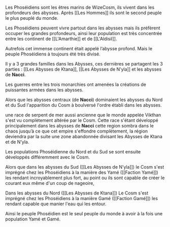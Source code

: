 Les Phoséidiens sont les êtres marins de WizeCosm, ils vivent dans les profondeurs des abysses. Après  [[Les Hommes]] ils sont le second peuple le plus peuplé du monde.

Les Phoséidiens peuvent vivre partout dans les abysses mais ils préfèrent occuper les grandes profondeurs, ainsi leur population est très concentrée entre les continent de [[L'Amarthie]] et de [[L'Aldisil]]. 

Autrefois cet immense continent était appelé l’abysse profond. Mais le peuple Phoséidiens à toujours été très divisé.

Il y a 3 grandes familles dans les Abysses, ces dernières se partagent les 3 parties : [[Les Abysses de Ktana]], [[Les Abysses de N’yla]] et les abysses de **Nacci**.

Les guerres entre les trois monarchies ont amenées la créations de puissantes armées dans les abysses.

Alors que les abysses centraux (de **Nacci**) dominaient les abysses du Nord et du Sud l'apparition du Cosm à boulversé l'ordre établi dans les abysses.

une race de serpent de mer aussi ancienne que le monde appelée Vikthan s'est vu complètement altérée par le Cosm. Cette race s'étant développé principalement dans les abysses  de **Nacci** cette region sombra dans le chaos jusqu’à ce que cet empire s'effondre complètement, la région deviendra par la suite une zone abandonnée divisant les Abysses de Ktana et de N’yla.

Les populations Phoséidienne du Nord et du Sud se sont ensuite développés différemment avec le Cosm.

Alors que dans les abysses du Sud ([[Les Abysses de N’yla]]) le Cosm s'est imprégné chez les Phoséidiens à la manière des Yamé ([[Faction Yamé]]) les rendant incroyablement plus fort, au point ou ils sont capable de créer le courant eux même d'un coup de nageoire,

Dans les abysses du Nord ([[Les Abysses de Ktana]]) Le Cosm s'est imprégné chez les Phoséidiens à la manière Gamé ([[Faction Gamé]]) les rendant capable que manier l'eau qui les entour.

Ainsi le peuple Phoséidien est le seul peuple du monde à avoir à la fois une population Yamé et Gamé.






